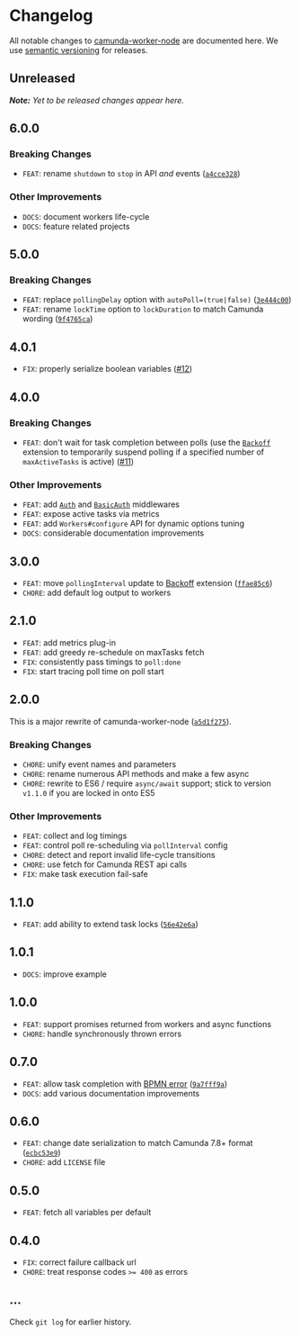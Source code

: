 # Changelog

All notable changes to [camunda-worker-node](https://github.com/nikku/camunda-worker-node) are documented here. We use [semantic versioning](http://semver.org/) for releases.

## Unreleased

___Note:__ Yet to be released changes appear here._

## 6.0.0

### Breaking Changes

* `FEAT`: rename `shutdown` to `stop` in API _and_ events ([`a4cce328`](https://github.com/nikku/camunda-worker-node/commit/a4cce3286fa404b3e6bcd6cafe9bc5883f6b96d4))

### Other Improvements

* `DOCS`: document workers life-cycle
* `DOCS`: feature related projects

## 5.0.0

### Breaking Changes

* `FEAT`: replace `pollingDelay` option with `autoPoll=(true|false)` ([`3e444c00`](https://github.com/nikku/camunda-worker-node/commit/3e444c00444c7f40074fb9fff1384a872650cdab))
* `FEAT`: rename `lockTime` option to `lockDuration` to match Camunda wording ([`9f4765ca`](https://github.com/nikku/camunda-worker-node/commit/9f4765ca9b352719e339eda59a307b721915bcf2))

## 4.0.1

* `FIX`: properly serialize boolean variables ([#12](https://github.com/nikku/camunda-worker-node/issues/12))

## 4.0.0

### Breaking Changes

* `FEAT`: don't wait for task completion between polls (use the [`Backoff`](./lib/backoff.js) extension to temporarily suspend polling if a specified number of `maxActiveTasks` is active) ([#11](https://github.com/nikku/camunda-worker-node/issues/11))

### Other Improvements

* `FEAT`: add [`Auth`](./lib/auth.js) and [`BasicAuth`](./lib/basic-auth.js) middlewares
* `FEAT`: expose active tasks via metrics
* `FEAT`: add `Workers#configure` API for dynamic options tuning
* `DOCS`: considerable documentation improvements

## 3.0.0

* `FEAT`: move `pollingInterval` update to [Backoff](./lib/backoff.js) extension ([`ffae85c6`](https://github.com/nikku/camunda-worker-node/commit/ffae85c6aa95e0f3fe9bfcd48146e03a8e2b1d5b))
* `CHORE`: add default log output to workers

## 2.1.0

* `FEAT`: add metrics plug-in
* `FEAT`: add greedy re-schedule on maxTasks fetch
* `FIX`: consistently pass timings to `poll:done`
* `FIX`: start tracing poll time on poll start

## 2.0.0

This is a major rewrite of camunda-worker-node ([`a5d1f275`](https://github.com/nikku/camunda-worker-node/commit/a5d1f27510b79751bb77751216c145a7cd2bc942)).

### Breaking Changes

* `CHORE`: unify event names and parameters
* `CHORE`: rename numerous API methods and make a few async
* `CHORE`: rewrite to ES6 / require `async/await` support; stick to version `v1.1.0` if you are locked in onto ES5

### Other Improvements

* `FEAT`: collect and log timings
* `FEAT`: control poll re-scheduling via `pollInterval` config
* `CHORE`: detect and report invalid life-cycle transitions
* `CHORE`: use fetch for Camunda REST api calls
* `FIX`: make task execution fail-safe


## 1.1.0

* `FEAT`: add ability to extend task locks ([`56e42e6a`](https://github.com/nikku/camunda-worker-node/commit/56e42e6ac6bc5db6178866f7d39e0f09cf4edb7a))

## 1.0.1

* `DOCS`: improve example

## 1.0.0

* `FEAT`: support promises returned from workers and async functions
* `CHORE`: handle synchronously thrown errors

## 0.7.0

* `FEAT`: allow task completion with [BPMN error](https://docs.camunda.org/manual/7.8/reference/rest/external-task/post-bpmn-error/) ([`9a7fff9a`](https://github.com/nikku/camunda-worker-node/commit/114b1400648855058afd95ee0c47a4d2044b3477))
* `DOCS`: add various documentation improvements

## 0.6.0

* `FEAT`: change date serialization to match Camunda 7.8+ format ([`ecbc53e9`](https://github.com/nikku/camunda-worker-node/commit/ecbc53e94e689c1ca75a6bfc3ee280bd90b6e28a))
* `CHORE`: add `LICENSE` file

## 0.5.0

* `FEAT`: fetch all variables per default

## 0.4.0

* `FIX`: correct failure callback url
* `CHORE`: treat response codes `>= 400` as errors

## ...

Check `git log` for earlier history.
